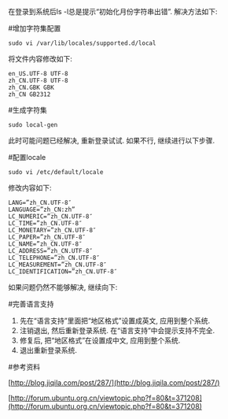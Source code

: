 <!---title:Ubuntu 12.04“初始化月份字符串出错”的解决方法-->
<!---keywords:ubuntu,linux,初始化月份字符串出错-->
<!---date:2013.05.23-->


在登录到系统后ls -l总是提示“初始化月份字符串出错”. 解决方法如下:

#增加字符集配置

    sudo vi /var/lib/locales/supported.d/local

将文件内容修改如下:

    en_US.UTF-8 UTF-8
    zh_CN.UTF-8 UTF-8
    zh_CN.GBK GBK
    zh_CN GB2312



#生成字符集

    sudo local-gen

此时可能问题已经解决, 重新登录试试. 如果不行, 继续进行以下步骤.



#配置locale

    sudo vi /etc/default/locale

修改内容如下:

    LANG=”zh_CN.UTF-8″
    LANGUAGE=”zh_CN:zh”
    LC_NUMERIC=”zh_CN.UTF-8″
    LC_TIME=”zh_CN.UTF-8″
    LC_MONETARY=”zh_CN.UTF-8″
    LC_PAPER=”zh_CN.UTF-8″
    LC_NAME=”zh_CN.UTF-8″
    LC_ADDRESS=”zh_CN.UTF-8″
    LC_TELEPHONE=”zh_CN.UTF-8″
    LC_MEASUREMENT=”zh_CN.UTF-8″
    LC_IDENTIFICATION=”zh_CN.UTF-8″

如果问题仍然不能够解决, 继续向下:



#完善语言支持

1. 先在“语言支持”里面把“地区格式”设置成英文, 应用到整个系统.
2. 注销退出, 然后重新登录系统. 在“语言支持”中会提示支持不完全.
3. 修复后, 把“地区格式”在设置成中文, 应用到整个系统.
4. 退出重新登录系统. 

#参考资料

[http://blog.jiqila.com/post/287/](http://blog.jiqila.com/post/287/)

[http://forum.ubuntu.org.cn/viewtopic.php?f=80&t=371208](http://forum.ubuntu.org.cn/viewtopic.php?f=80&t=371208)

<!-- vim:set tw=0:-->
